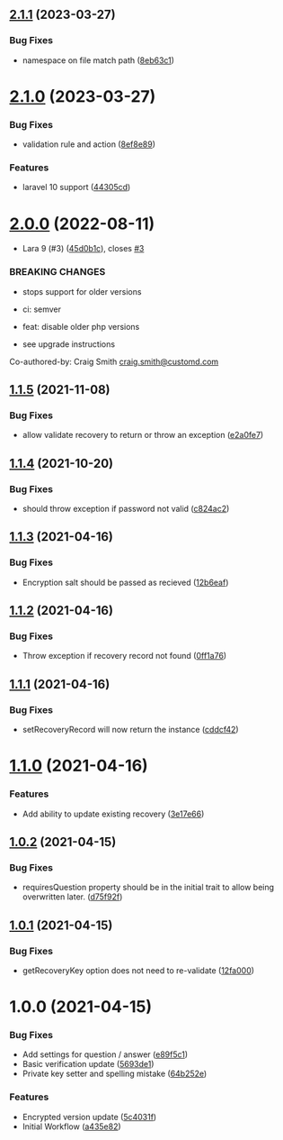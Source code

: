 ## [2.1.1](https://github.com/customd/user-security-recovery/compare/v2.1.0...v2.1.1) (2023-03-27)


### Bug Fixes

* namespace on file match path ([8eb63c1](https://github.com/customd/user-security-recovery/commit/8eb63c19d5289ec80e423ea72e5b56676eedc96a))

# [2.1.0](https://github.com/customd/user-security-recovery/compare/v2.0.0...v2.1.0) (2023-03-27)


### Bug Fixes

* validation rule and action ([8ef8e89](https://github.com/customd/user-security-recovery/commit/8ef8e897d6203a8e5e245040659738914628a5dd))


### Features

* laravel 10 support ([44305cd](https://github.com/customd/user-security-recovery/commit/44305cded59d9dc3f9ee4a4d14ee650b1b368cf4))

# [2.0.0](https://github.com/customd/user-security-recovery/compare/v1.1.5...v2.0.0) (2022-08-11)


* Lara 9 (#3) ([45d0b1c](https://github.com/customd/user-security-recovery/commit/45d0b1c13ca22352a2b442a8a4e53d28252093b6)), closes [#3](https://github.com/customd/user-security-recovery/issues/3)


### BREAKING CHANGES

* stops support for older versions

* ci: semver

* feat: disable older php versions
* see upgrade instructions

Co-authored-by: Craig Smith <craig.smith@customd.com>

## [1.1.5](https://github.com/customd/user-security-recovery/compare/v1.1.4...v1.1.5) (2021-11-08)


### Bug Fixes

* allow validate recovery to return or throw an exception ([e2a0fe7](https://github.com/customd/user-security-recovery/commit/e2a0fe7733a2c69af6d67522014102f92cd2b427))

## [1.1.4](https://github.com/customd/user-security-recovery/compare/v1.1.3...v1.1.4) (2021-10-20)


### Bug Fixes

* should throw exception if password not valid ([c824ac2](https://github.com/customd/user-security-recovery/commit/c824ac262b06138f748bc517b33a32228f39548b))

## [1.1.3](https://github.com/customd/user-security-recovery/compare/v1.1.2...v1.1.3) (2021-04-16)


### Bug Fixes

* Encryption salt should be passed as recieved ([12b6eaf](https://github.com/customd/user-security-recovery/commit/12b6eaf618505b7584d06dc0b47b9657639f4291))

## [1.1.2](https://github.com/customd/user-security-recovery/compare/v1.1.1...v1.1.2) (2021-04-16)


### Bug Fixes

* Throw exception if recovery record not found ([0ff1a76](https://github.com/customd/user-security-recovery/commit/0ff1a76c2430fcc2009585e2fa6dc2c1723dc3f2))

## [1.1.1](https://github.com/customd/user-security-recovery/compare/v1.1.0...v1.1.1) (2021-04-16)


### Bug Fixes

* setRecoveryRecord will now return the instance ([cddcf42](https://github.com/customd/user-security-recovery/commit/cddcf42bed4c05e1c89682822697aa34ff721797))

# [1.1.0](https://github.com/customd/user-security-recovery/compare/v1.0.2...v1.1.0) (2021-04-16)


### Features

* Add ability to update existing recovery ([3e17e66](https://github.com/customd/user-security-recovery/commit/3e17e66a7917a933c35d265b02fec47218cad6c8))

## [1.0.2](https://github.com/customd/user-security-recovery/compare/v1.0.1...v1.0.2) (2021-04-15)


### Bug Fixes

* requiresQuestion property should be in the initial trait to allow being overwritten later. ([d75f92f](https://github.com/customd/user-security-recovery/commit/d75f92f27c7a38cf40bc6aed21d29847e2db51b2))

## [1.0.1](https://github.com/customd/user-security-recovery/compare/v1.0.0...v1.0.1) (2021-04-15)


### Bug Fixes

* getRecoveryKey option does not need to re-validate ([12fa000](https://github.com/customd/user-security-recovery/commit/12fa0006137e1fa9f1e7f0fd83523c391a95dd81))

# 1.0.0 (2021-04-15)


### Bug Fixes

* Add settings for question / answer ([e89f5c1](https://github.com/customd/user-security-recovery/commit/e89f5c1ad22926cdfae0040ecbffd380d0ddda80))
* Basic verification update ([5693de1](https://github.com/customd/user-security-recovery/commit/5693de11efba7b371049cb638a3d789152d1dd6e))
* Private key setter and spelling mistake ([64b252e](https://github.com/customd/user-security-recovery/commit/64b252e1eda75c19fec210455deace29541b8a2c))


### Features

* Encrypted version update ([5c4031f](https://github.com/customd/user-security-recovery/commit/5c4031fefff1e76df98b0768cf13967a543026dc))
* Initial Workflow ([a435e82](https://github.com/customd/user-security-recovery/commit/a435e82b0cd61c43517ae0291ef11db39244475a))
